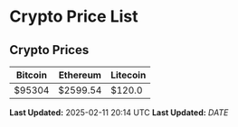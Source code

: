 # Crypto Price List

## Crypto Prices
| Bitcoin | Ethereum | Litecoin |
| ------- | -------- | -------- |
| $95304 | $2599.54 | $120.0 |
**Last Updated:** 2025-02-11 20:14 UTC
**Last Updated:** $DATE$
